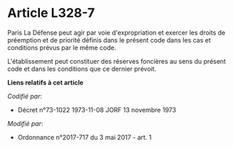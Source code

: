 # Article L328-7

Paris La Défense peut agir par voie d'expropriation et exercer les droits de préemption et de priorité définis dans le
présent code dans les cas et conditions prévus par le même code.

L'établissement peut constituer des réserves foncières au sens du présent code et dans les conditions que ce dernier prévoit.

**Liens relatifs à cet article**

_Codifié par_:

  - Décret n°73-1022 1973-11-08 JORF 13 novembre 1973

_Modifié par_:

  - Ordonnance n°2017-717 du 3 mai 2017 - art. 1
